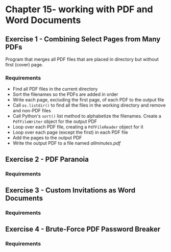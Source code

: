 # Chapter 15- working with PDF and Word Documents

## Exercise 1 - Combining Select Pages from Many PDFs

Program that merges all PDF files that are placed in directory but without first (cover) page.

### Requirements
- Find all PDF files in the current directory
- Sort the filenames so the PDFs are added in order
- Write each page, excluding the first page, of each PDF to the output file
- Call `os.listdir()` to find all the files in the working directory and remove and non-PDF files
- Call Python's `sort()` list method to alphabetize the filenames.
Create a `PdfFileWriter` object for the output PDF
- Loop over each PDF file, creating a `PdfFileReader` object for it
- Loop over each page (except the first) in each PDF file
- Add the pages to the output PDF
- Write the output PDF to a file named _allminutes.pdf_

## Exercise 2 - PDF Paranoia

### Requirements

## Exercise 3 - Custom Invitations as Word Documents

### Requirements

## Exercise 4 - Brute-Force PDF Password Breaker

### Requirements